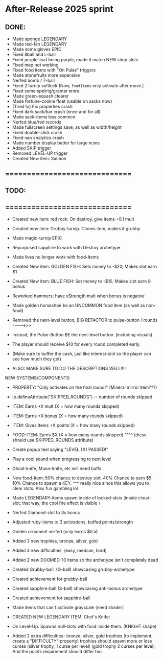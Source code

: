 

# After-Release 2025 sprint

## DONE:

- Made sponge LEGENDARY
- Made red-fan LEGENDARY
- Made some gloves EPIC
- Fixed 8ball and L-ball
- Fixed purple-loaf being purple, made it match NEW shop slots
- Fixed map not working
- Fixed food items with "On Pulse" triggers
- Made stonefruits more expensive
- Nerfed bomb / 7-ball
- Fixed 2 turnip softlock  (Now, `foodItem`s only activate after move.)
- Fixed some speling/gramar erors
- Made green-squash clearer
- Made fortune-cookie float (usable on sacks now)
- (Tried to) Fix properties crash
- Fixed dark sack/bar crash (once and for all)
- Made sack-items less common
- Nerfed blue/red records
- Made fullscreen settings save, as well as width/height
- Fixed double-click crash
- Fixed nan analytics crash
- Made number display better for large nums
- Added SKIP trigger
- Removed LEVEL-UP trigger
- Created New item: Salmon



## =============================
## TODO:
## =============================



- Created new item: red rock: On destroy, give items +0.1 mult

- Created new item: Grubby-turnip. Clones item, makes it grubby
- Made magic-turnip EPIC

- Repurposed sapphire to work with Destroy archetype

- Made lives no longer work with food-items

- Created New item: GOLDEN FISH: Sets money to -$20, Makes slot earn $1

- Created New item: BLUE FISH: Set money to -$10, Makes slot earn 8 bonus



- Reworked hammers; have xStrength mult when bonus is negative

- Made golden horseshoe be an UNCOMMON food item (as well as non-food)


- Removed the next-level button, BIG REFACTOR to pulse-button / rounds
---->>>
- Instead, the Pulse-Button BE the next-level button. (including visuals)
- The player should receive $10 for every round completed early.
- (Make sure to buffer the cash, just like interest-slot so the player can see how much they get)
- ALSO: MAKE SURE TO DO THE DESCRIPTIONS WELL!!!!

NEW SYSTEMS/COMPONENTS: 
- PROPERTY: "Only activates on the final round!" (Mineral mirror item???)
- lp.defineAttribute("SKIPPED_ROUNDS") -- number of rounds skipped
- ITEM: Earns +X mult (X = how many rounds skipped)
- ITEM: Earns +X bonus (X = how many rounds skipped)
- ITEM: Gives items +X points (X = how many rounds skipped)
- FOOD-ITEM: Earns $X (X = how many rounds skipped) 
^^^^ (these should use SKIPPED_ROUNDS attribute)


- Create popup text saying "LEVEL {X} PASSED!"

- Play a cool sound when progressing to next level


- Ghost-knife, Moon-knife, etc will need buffs


- New food-item: 50% chance to destroy slot. 40% Chance to earn $5. 10% Chance to spawn a KEY.
^^^ really nice since this allows you to clear slots. Also fun gambling lol


- Made LEGENDARY-items spawn inside of locked-slots 
(inside cloud-slot; that way, the cool fire effect is visible )


- Nerfed Diamond-slot to 3x bonus

- Adjusted ruby-items to 3 activations, buffed points/strength

- Golden ornament nerfed (only earns $0.5)


- Added 3 new trophies, bronze, silver, gold

- Added 3 new difficulties; (easy, medium, hard)

- Added 2 new DOOMED-10 items so the archetype isn't completely dead

- Created Grubby-ball, (G-ball) showcasing grubby-archetype
- Created achievement for grubby-ball

- Created sapphire-ball (S-ball) showcasing anti-bonus archetype
- Created achievement for sapphire-ball

- Made items that can't activate grayscale (need shader)

- CREATED NEW LEGENDARY ITEM: Chef's Knife: 
- On Level-Up: Spawns null-slots with food inside them. (KNIGHT shape)


- Added 2 extra difficulties- bronze, silver, gold trophies (to implement, create a "DIFFICULTY" property)
trophies should spawn more or less curses (silver trophy, 1 curse per level) (gold trophy 2 curses per level)
And the points requirement should differ too

